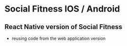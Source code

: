 # Social Fitness IOS / Android
## React Native version of Social Fitness
- reusing code from the web application version
